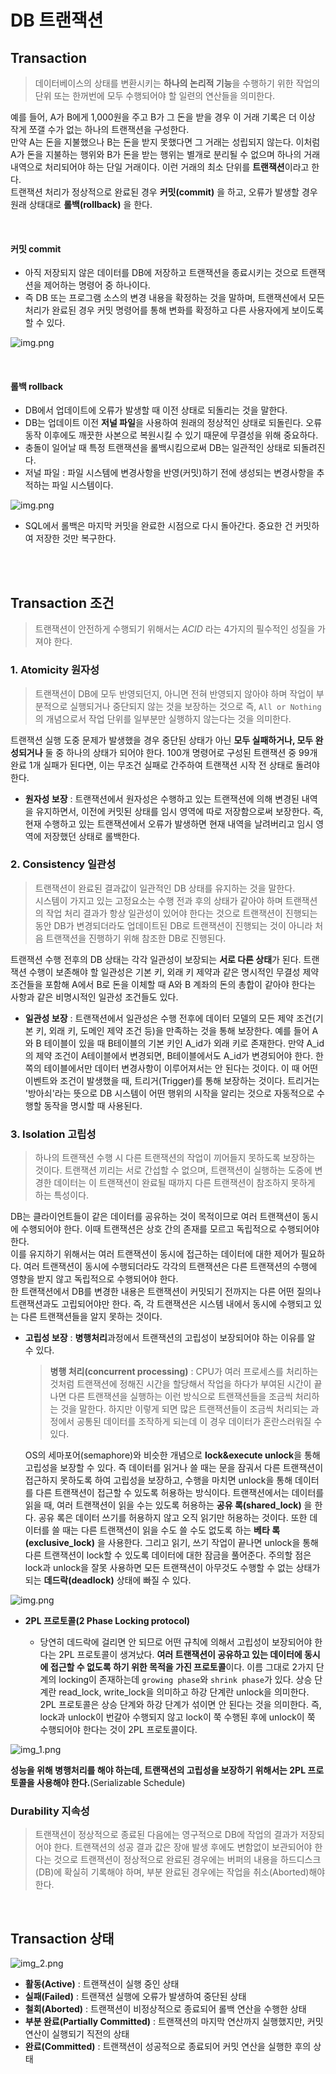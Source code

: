 # DB 트랜잭션


## Transaction 

> 데이터베이스의 상태를 변환시키는 **하나의 논리적 기능**을 수행하기 위한 작업의 단위 
또는 한꺼번에 모두 수행되어야 할 일련의 연산들을 의미한다.

 예를 들어, A가 B에게 1,000원을 주고 B가 그 돈을 받을 경우 이 거래 기록은
 더 이상 작게 쪼갤 수가 없는 하나의 트랜잭션을 구성한다.<br>
 만약 A는 돈을 지불했으나 B는 돈을 받지 못했다면 그 거래는 성립되지 않는다. 이처럼
 A가 돈을 지불하는 행위와 B가 돈을 받는 행위는 별개로 분리될 수 없으며 하나의 
 거래내역으로 처리되어야 하는 단일 거래이다. 이런 거래의 최소 단위를 **트랜잭션**이라고 한다.
 <br>
 트랜잭션 처리가 정상적으로 완료된 경우 **커밋(commit)** 을 하고,
 오류가 발생할 경우 원래 상태대로 **롤백(rollback)** 을 한다.

<br>

#### 커밋 commit

- 아직 저장되지 않은 데이터를 DB에 저장하고 트랜잭션을 종료시키는 것으로 트랜잭션을 제어하는 명령어 중 하나이다.
- 즉 DB 또는 프로그램 소스의 변경 내용을 확정하는 것을 말하며, 트랜잭션에서 모든 처리가 완료된 경우
커밋 명령어를 통해 변화를 확정하고 다른 사용자에게 보이도록 할 수 있다.

![img.png](image/img.png)

<br>

#### 롤백 rollback

- DB에서 업데이트에 오류가 발생할 때 이전 상태로 되돌리는 것을 말한다.
- DB는 업데이트 이전 **저널 파일**을 사용하여 원래의 정상적인 상태로 되돌린다.
오류 동작 이후에도 깨끗한 사본으로 복원시킬 수 있기 때문에 무결성을 위해 중요하다.
- 충돌이 일어날 때 특정 트랜잭션을 롤백시킴으로써 DB는 일관적인 상태로 되돌려진다.
- 저널 파일 : 파일 시스템에 변경사항을 반영(커밋)하기 전에 생성되는 변경사항을 추적하는
파일 시스템이다.

![img.png](image/img1.png)

- SQL에서 롤백은 마지막 커밋을 완료한 시점으로 다시 돌아간다. 중요한 건
커밋하여 저장한 것만 복구한다.

<br>
<br>

## Transaction 조건


> 트랜잭션이 안전하게 수행되기 위해서는 *ACID* 라는 4가지의 필수적인 성질을 가져야 한다.

### 1. Atomicity 원자성

> 트랜잭션이 DB에 모두 반영되던지, 아니면 전혀 반영되지 않아야 하며 작업이 
부분적으로 실행되거나 중단되지 않는 것을 보장하는 것으로 즉, ``All or Nothing``의 개념으로서
작업 단위를 일부분만 실행하지 않는다는 것을 의미한다.

트랜잭션 실행 도중 문제가 발생했을 경우 중단된 상태가 아닌 **모두 실패하거나, 모두 완성되거나**
둘 중 하나의 상태가 되어야 한다. 100개 명령어로 구성된 트랜잭션 중 99개 완료 1개 실패가 된다면,
이는 무조건 실패로 간주하여 트랜잭션 시작 전 상태로 돌려야 한다.

- **원자성 보장** : 트랜잭션에서 원자성은 수행하고 있는 트랜잭션에 의해 변경된 내역을 유지하면서,
이전에 커밋된 상태를 임시 영역에 따로 저장함으로써 보장한다. 즉, 현재 수행하고 있는
트랜잭션에서 오류가 발생하면 현재 내역을 날려버리고 임시 영역에 저장했던 상태로 롤백한다.

### 2. Consistency 일관성

> 트랜잭션이 완료된 결과값이 일관적인 DB 상태를 유지하는 것을 말한다.<br>
> 시스템이 가지고 있는 고정요소는 수행 전과 후의 상태가 같아야 하며 트랜잭션의 작업 처리 결과가
> 항상 일관성이 있어야 한다는 것으로 트랜잭션이 진행되는 동안 DB가 변경되더라도 업데이트된 DB로 트랜잭션이 
> 진행되는 것이 아니라 처음 트랜잭션을 진행하기 위해 참조한 DB로 진행된다.

트랜잭션 수행 전후의 DB 상태는 각각 일관성이 보장되는 **서로 다른 상태**가 된다.
트랜잭션 수행이 보존해야 할 일관성은 기본 키, 외래 키 제약과 같은 명시적인 무결성 제약 조건들을 포함해
A에서 B로 돈을 이체할 때 A와 B 계좌의 돈의 총합이 같아야 한다는 사항과 같은 비명시적인 일관성 조건들도 있다.

- **일관성 보장** : 트랜잭션에서 일관성은 수행 전후에 데이터 모델의 모든 제약 조건(기본 키, 외래 키, 도메인 제약 조건 등)을
만족하는 것을 통해 보장한다. 예를 들어 A와 B 테이블이 있을 때 B테이블의 기본 키인 A_id가
외래 키로 존재한다. 만약 A_id의 제약 조건이 A테이블에서 변경되면, B테이블에서도 A_id가 변경되어야 한다.
한 쪽의 테이블에서만 데이터 변경사항이 이루어져서는 안 된다는 것이다.
이 때 어떤 이벤트와 조건이 발생했을 때, 트리거(Trigger)를 통해 보장하는 것이다.
트리거는 '방아쇠'라는 뜻으로 DB 시스템이 어떤 행위의 시작을 알리는 것으로
자동적으로 수행할 동작을 명시할 때 사용된다.

### 3. Isolation 고립성

> 하나의 트랜잭션 수행 시 다른 트랜잭션의 작업이 끼어들지 못하도록 보장하는 것이다.
> 트랜잭션 끼리는 서로 간섭할 수 없으며, 트랜잭션이 실행하는 도중에 변경한 데이터는 이 트랜잭션이 완료될 때까지
> 다른 트랜잭션이 참조하지 못하게 하는 특성이다.

DB는 클라이언트들이 같은 데이터를 공유하는 것이 목적이므로 여러 트랜잭션이 동시에 수행되어야 한다.
이때 트랜잭션은 상호 간의 존재를 모르고 독립적으로 수행되어야 한다.<br>
이를 유지하기 위해서는 여러 트랜잭션이 동시에 접근하는 데이터에 대한 제어가 필요하다. 여러 트랜잭션이 동시에
수행되더라도 각각의 트랜잭션은 다른 트랜잭션의 수행에 영향을 받지 않고 독립적으로 수행되어야 한다.<br>
한 트랜잭션에서 DB를 변경한 내용은 트랜잭션이 커밋되기 전까지는 다른 어떤 질의나 트랜잭션과도 고립되어야만 한다.
즉, 각 트랜잭션은 시스템 내에서 동시에 수행되고 있는 다른 트랜잭션들을 알지 못하는 것이다.

- **고립성 보장** : **병행처리**과정에서 트랜잭션의 고립성이 보장되어야 하는 이유를 알 수 있다.
    > **병행 처리(concurrent processing)** : CPU가 여러 프로세스를 처리하는 것처럼
  > 트랜잭션에 정해진 시간을 할당해서 작업을 하다가 부여된 시간이 끝나면 다른 트랜잭션을 실행하는
  > 이런 방식으로 트랜잭션들을 조금씩 처리하는 것을 말한다. 하지만 이렇게 되면 많은 트랜잭션들이
  > 조금씩 처리되는 과정에서 공통된 데이터를 조작하게 되는데 이 경우 데이터가 혼란스러워질 수 있다.

    OS의 세마포어(semaphore)와 비슷한 개념으로 **lock&execute unlock**을 통해 고립성을 보장할 수 있다.
    즉 데이터를 읽거나 쓸 때는 문을 잠궈서 다른 트랜잭션이 접근하지 못하도록 하여 고립성을 보장하고,
    수행을 마치면 unlock을 통해 데이터를 다른 트랜잭션이 접근할 수 있도록 허용하는 방식이다.
    트랜잭션에서는 데이터를 읽을 때, 여러 트랜잭션이 읽을 수는 있도록 허용하는 **공유 록(shared_lock)** 을 한다.
    공유 록은 데이터 쓰기를 허용하지 않고 오직 읽기만 허용하는 것이다. 또한 데이터를 쓸 때는
    다른 트랜잭션이 읽을 수도 쓸 수도 없도록 하는 **베타 록(exclusive_lock)** 을 사용한다. 그리고 읽기, 쓰기 작업이 끝나면
    unlock을 통해 다른 트랜잭션이 lock할 수 있도록 데이터에 대한 잠금을 풀어준다.
    주의할 점은 lock과 unlock을 잘못 사용하면 모든 트랜잭션이 아무것도 수행할 수 없는 상태가 되는 **데드락(deadlock)** 상태에 
    빠질 수 있다.

![img.png](image/img_3.png)


- **2PL 프로토콜(2 Phase Locking protocol)**

    - 당연히 데드락에 걸리면 안 되므로 어떤 규칙에 의해서 고립성이 보장되어야 한다는
    2PL 프로토콜이 생겨났다. **여러 트랜잭션이 공유하고 있는 데이터에 동시에 접근할 수 없도록
    하기 위한 목적을 가진 프로토콜**이다. 이름 그대로 2가지 단계의 locking이 존재하는데 ``growing phase``와 ``shrink phase``가 있다.
    상승 단계란 read_lock, write_lock을 의미하고 하강 단계란 unlock을 의미한다.<br>
    2PL 프로토콜은 상승 단계와 하강 단계가 섞이면 안 된다는 것을 의미한다. 즉, lock과 unlock이
    번갈아 수행되지 않고 lock이 쭉 수행된 후에 unlock이 쭉 수행되어야 한다는 것이 2PL 프로토콜이다.

![img_1.png](image/img_1.png)

**성능을 위해 병행처리를 해야 하는데, 트랜잭션의 고립성을 보장하기 위해서는 2PL 프로토콜을 사용해야 한다.**(Serializable Schedule)


### Durability 지속성

> 트랜잭션이 정상적으로 종료된 다음에는 영구적으로 DB에 작업의 결과가 저장되어야 한다.
> 트랜잭션의 성공 결과 값은 장애 발생 후에도 변함없이 보관되어야 한다는 것으로 트랜잭션이 정상적으로
> 완료된 경우에는 버퍼의 내용을 하드디스크(DB)에 확실히 기록해야 하며, 부분 완료된 경우에는 작업을 취소(Aborted)해야 한다.

<br>

## Transaction 상태

![img_2.png](image/img_2.png)

- **활동(Active)** : 트랜잭션이 실행 중인 상태
- **실패(Failed)** : 트랜잭션 실행에 오류가 발생하여 중단된 상태
- **철회(Aborted)** : 트랜잭션이 비정상적으로 종료되어 롤백 연산을 수행한 상태
- **부분 완료(Partially Committed)** : 트랜잭션의 마지막 연산까지 실행했지만, 커밋 연산이 실행되기 직전의 상태
- **완료(Committed)** : 트랜잭션이 성공적으로 종료되어 커밋 연산을 실행한 후의 상태